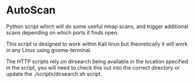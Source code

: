 # AutoScan
Python script which will do some useful nmap scans, and trigger additional scans depending on which ports it finds open.

This script is designed to work within Kali linux but theoretically it will work in any Linux using gnome-terminal.

The HTTP scripts rely on dirsearch being available in the location specified in the script, you will need to check this out into the correct directory or update the ./scripts/dirsearch.sh script.